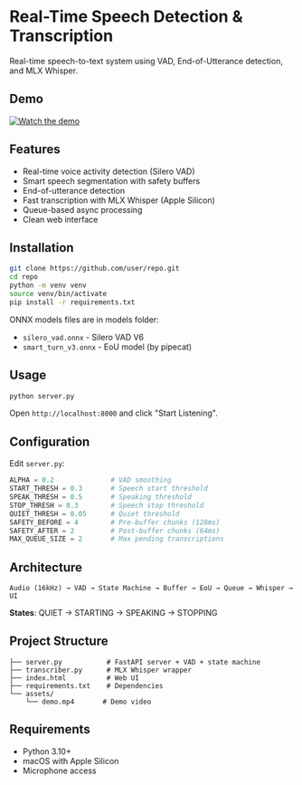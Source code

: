 # Real-Time Speech Detection & Transcription

Real-time speech-to-text system using VAD, End-of-Utterance detection, and MLX Whisper.

## Demo

[![Watch the demo](https://img.youtube.com/vi/uBqNq66qUos/maxresdefault.jpg)](https://www.youtube.com/watch?v=uBqNq66qUos)

## Features

- Real-time voice activity detection (Silero VAD)
- Smart speech segmentation with safety buffers
- End-of-utterance detection
- Fast transcription with MLX Whisper (Apple Silicon)
- Queue-based async processing
- Clean web interface

## Installation

```bash
git clone https://github.com/user/repo.git
cd repo
python -m venv venv
source venv/bin/activate
pip install -r requirements.txt
```

ONNX models files are in models folder:
- `silero_vad.onnx` - Silero VAD V6
- `smart_turn_v3.onnx` - EoU model (by pipecat)

## Usage

```bash
python server.py
```

Open `http://localhost:8000` and click "Start Listening".

## Configuration

Edit `server.py`:

```python
ALPHA = 0.2              # VAD smoothing
START_THRESH = 0.3       # Speech start threshold
SPEAK_THRESH = 0.5       # Speaking threshold
STOP_THRESH = 0.3        # Speech stop threshold
QUIET_THRESH = 0.05      # Quiet threshold
SAFETY_BEFORE = 4        # Pre-buffer chunks (128ms)
SAFETY_AFTER = 2         # Post-buffer chunks (64ms)
MAX_QUEUE_SIZE = 2       # Max pending transcriptions
```

## Architecture

```
Audio (16kHz) → VAD → State Machine → Buffer → EoU → Queue → Whisper → UI
```

**States**: QUIET → STARTING → SPEAKING → STOPPING

## Project Structure

```
├── server.py           # FastAPI server + VAD + state machine
├── transcriber.py      # MLX Whisper wrapper
├── index.html          # Web UI
├── requirements.txt    # Dependencies
└── assets/
    └── demo.mp4       # Demo video
```

## Requirements

- Python 3.10+
- macOS with Apple Silicon
- Microphone access